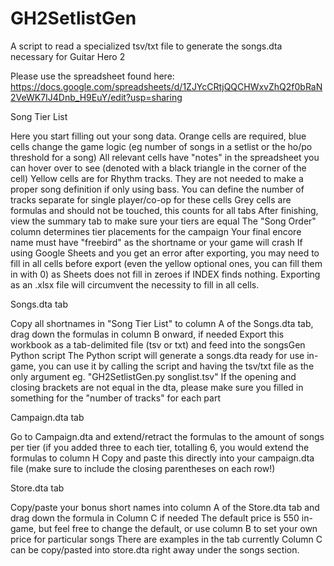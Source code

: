 # GH2SetlistGen
A script to read a specialized tsv/txt file to generate the songs.dta necessary for Guitar Hero 2

Please use the spreadsheet found here: https://docs.google.com/spreadsheets/d/1ZJYcCRtjQQCHWxvZhQ2f0bRaN2VeWK7IJ4Dnb_H9EuY/edit?usp=sharing

Song Tier List

Here you start filling out your song data.
Orange cells are required, blue cells change the game logic (eg number of songs in a setlist or the ho/po threshold for a song)
  All relevant cells have "notes" in the spreadsheet you can hover over to see (denoted with a black triangle in the corner of the cell)
Yellow cells are for Rhythm tracks. They are not needed to make a proper song definition if only using bass. 
  You can define the number of tracks separate for single player/co-op for these cells
Grey cells are formulas and should not be touched, this counts for all tabs
After finishing, view the summary tab to make sure your tiers are equal
The "Song Order" column determines tier placements for the campaign
Your final encore name must have "freebird" as the shortname or your game will crash
If using Google Sheets and you get an error after exporting, you may need to fill in all cells before export (even the yellow optional ones, you can fill them in with 0)
  as Sheets does not fill in zeroes if INDEX finds nothing.
Exporting as an .xlsx file will circumvent the necessity to fill in all cells.

Songs.dta tab

Copy all shortnames in "Song Tier List" to column A of the Songs.dta tab, drag down the formulas in column B onward, if needed
Export this workbook as a tab-delimited file (tsv or txt) and feed into the songsGen Python script
The Python script will generate a songs.dta ready for use in-game, you can use it by calling the script and having the tsv/txt file as the only argument
  eg. "GH2SetlistGen.py songlist.tsv"
If the opening and closing brackets are not equal in the dta, please make sure you filled in something for the "number of tracks" for each part

Campaign.dta tab

Go to Campaign.dta and extend/retract the formulas to the amount of songs per tier (if you added three to each tier, totalling 6, you would extend the formulas to column H
Copy and paste this directly into your campaign.dta file (make sure to include the closing parentheses on each row!)

Store.dta tab

Copy/paste your bonus short names into column A of the Store.dta tab and drag down the formula in Column C if needed
The default price is 550 in-game, but feel free to change the default, or use column B to set your own price for particular songs
There are examples in the tab currently
Column C can be copy/pasted into store.dta right away under the songs section.
